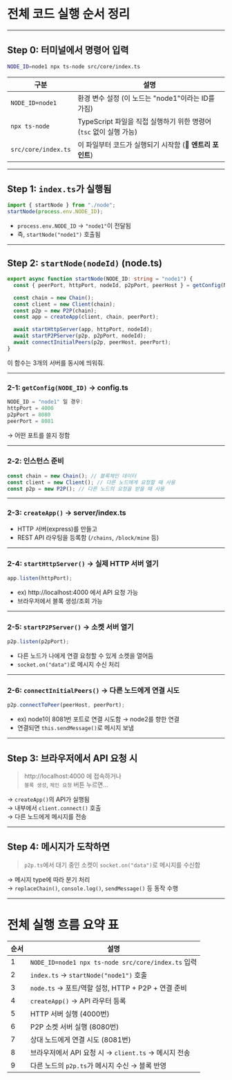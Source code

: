 # 전체 코드 실행 순서 정리

---

## Step 0: 터미널에서 명령어 입력

```bash
NODE_ID=node1 npx ts-node src/core/index.ts
```

| 구분                | 설명                                                               |
| ------------------- | ------------------------------------------------------------------ |
| `NODE_ID=node1`     | 환경 변수 설정 (이 노드는 "node1"이라는 ID를 가짐)                 |
| `npx ts-node`       | TypeScript 파일을 직접 실행하기 위한 명령어 (`tsc` 없이 실행 가능) |
| `src/core/index.ts` | 이 파일부터 코드가 실행되기 시작함 (📌 **엔트리 포인트**)          |

---

## Step 1: `index.ts`가 실행됨

```ts
import { startNode } from "./node";
startNode(process.env.NODE_ID);
```

- `process.env.NODE_ID` → `"node1"`이 전달됨
- 즉, `startNode("node1")` 호출됨

---

## Step 2: `startNode(nodeId)` (node.ts)

```ts
export async function startNode(NODE_ID: string = "node1") {
  const { peerPort, httpPort, nodeId, p2pPort, peerHost } = getConfig(NODE_ID);

  const chain = new Chain();
  const client = new Client(chain);
  const p2p = new P2P(chain);
  const app = createApp(client, chain, peerPort);

  await startHttpServer(app, httpPort, nodeId);
  await startP2PServer(p2p, p2pPort, nodeId);
  await connectInitialPeers(p2p, peerHost, peerPort);
}
```

이 함수는 3개의 서버를 동시에 띄워줘.

---

### 2-1: `getConfig(NODE_ID)` → config.ts

```ts
NODE_ID = "node1" 일 경우:
httpPort = 4000
p2pPort = 8080
peerPort = 8081
```

→ 어떤 포트를 쓸지 정함

---

### 2-2: 인스턴스 준비

```ts
const chain = new Chain(); // 블록체인 데이터
const client = new Client(); // 다른 노드에게 요청할 때 사용
const p2p = new P2P(); // 다른 노드의 요청을 받을 때 사용
```

---

### 2-3: `createApp()` → server/index.ts

- HTTP 서버(express)를 만들고
- REST API 라우팅을 등록함 (`/chains`, `/block/mine` 등)

---

### 2-4: `startHttpServer()` → 실제 HTTP 서버 열기

```ts
app.listen(httpPort);
```

- ex) http://localhost:4000 에서 API 요청 가능
- 브라우저에서 블록 생성/조회 가능

---

### 2-5: `startP2PServer()` → 소켓 서버 열기

```ts
p2p.listen(p2pPort);
```

- 다른 노드가 나에게 연결 요청할 수 있게 소켓을 열어둠
- `socket.on("data")`로 메시지 수신 처리

---

### 2-6: `connectInitialPeers()` → 다른 노드에게 연결 시도

```ts
p2p.connectToPeer(peerHost, peerPort);
```

- ex) node1이 8081번 포트로 연결 시도함 → node2를 향한 연결
- 연결되면 `this.sendMessage()`로 메시지 보냄

---

## Step 3: 브라우저에서 API 요청 시

> http://localhost:4000 에 접속하거나  
> `블록 생성`, `체인 요청` 버튼 누르면…

→ `createApp()`의 API가 실행됨  
→ 내부에서 `client.connect()` 호출  
→ 다른 노드에게 메시지를 전송

---

## Step 4: 메시지가 도착하면

> `p2p.ts`에서 대기 중인 소켓이 `socket.on("data")`로 메시지를 수신함

→ 메시지 type에 따라 분기 처리  
→ `replaceChain()`, `console.log()`, `sendMessage()` 등 동작 수행

---

# 전체 실행 흐름 요약 표

| 순서 | 설명                                                 |
| ---- | ---------------------------------------------------- |
| 1    | `NODE_ID=node1 npx ts-node src/core/index.ts` 입력   |
| 2    | `index.ts` → `startNode("node1")` 호출               |
| 3    | `node.ts` → 포트/역할 설정, HTTP + P2P + 연결 준비   |
| 4    | `createApp()` → API 라우터 등록                      |
| 5    | HTTP 서버 실행 (4000번)                              |
| 6    | P2P 소켓 서버 실행 (8080번)                          |
| 7    | 상대 노드에게 연결 시도 (8081번)                     |
| 8    | 브라우저에서 API 요청 시 → `client.ts` → 메시지 전송 |
| 9    | 다른 노드의 `p2p.ts`가 메시지 수신 → 블록 반영       |
